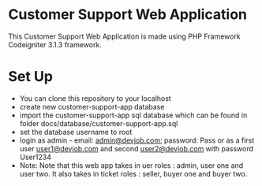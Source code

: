 
# Customer Support Web Application
This Customer Support Web Application is made using  PHP Framework Codeigniter 3.1.3 framework.


# Set Up
* You can clone this repository to your localhost
* create new customer-support-app database
* import the customer-support-app sql database which can be found in folder docs/database/customer-support-app.sql
* set the database username to root
* login as admin - email: admin@devjob.com; password: Pass or as a first user user1@devjob.com and second user2@devjob.com with password User1234
* Note: Note that this web app takes in uer roles : admin, user one and user two. It also takes in ticket roles : seller, buyer one and buyer two.









